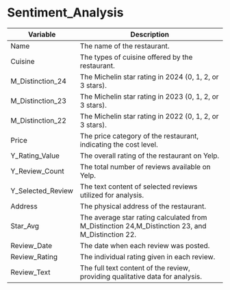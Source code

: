 # Sentiment_Analysis

| Variable | Description |
|----------|-------------|
| Name | The name of the restaurant. |
| Cuisine | The types of cuisine offered by the restaurant. |
| M_Distinction_24 | The Michelin star rating in 2024 (0, 1, 2, or 3 stars). |
| M_Distinction_23 | The Michelin star rating in 2023 (0, 1, 2, or 3 stars). |
| M_Distinction_22 | The Michelin star rating in 2022 (0, 1, 2, or 3 stars). |
| Price | The price category of the restaurant, indicating the cost level. |
| Y_Rating_Value | The overall rating of the restaurant on Yelp. |
| Y_Review_Count | The total number of reviews available on Yelp. |
| Y_Selected_Review | The text content of selected reviews utilized for analysis. |
| Address | The physical address of the restaurant. |
| Star_Avg | The average star rating calculated from M_Distinction 24,M_Distinction 23, and M_Distinction 22. |
| Review_Date | The date when each review was posted. |
| Review_Rating | The individual rating given in each review. |
| Review_Text | The full text content of the review, providing qualitative data for analysis. |

